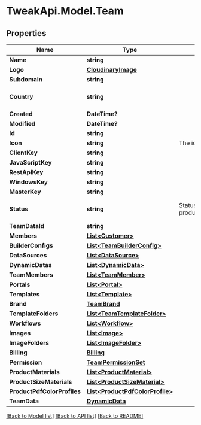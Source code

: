# TweakApi.Model.Team
## Properties

Name | Type | Description | Notes
------------ | ------------- | ------------- | -------------
**Name** | **string** |  | 
**Logo** | [**CloudinaryImage**](CloudinaryImage.md) |  | [optional] 
**Subdomain** | **string** |  | [optional] 
**Country** | **string** |  | [optional] [default to "Ireland"]
**Created** | **DateTime?** |  | [optional] 
**Modified** | **DateTime?** |  | [optional] 
**Id** | **string** |  | 
**Icon** | **string** | The icon image url | [optional] 
**ClientKey** | **string** |  | [optional] 
**JavaScriptKey** | **string** |  | [optional] 
**RestApiKey** | **string** |  | [optional] 
**WindowsKey** | **string** |  | [optional] 
**MasterKey** | **string** |  | [optional] 
**Status** | **string** | Status of the application, production/sandbox/disabled | [optional] [default to "sandbox"]
**TeamDataId** | **string** |  | [optional] 
**Members** | [**List&lt;Customer&gt;**](Customer.md) |  | [optional] 
**BuilderConfigs** | [**List&lt;TeamBuilderConfig&gt;**](TeamBuilderConfig.md) |  | [optional] 
**DataSources** | [**List&lt;DataSource&gt;**](DataSource.md) |  | [optional] 
**DynamicDatas** | [**List&lt;DynamicData&gt;**](DynamicData.md) |  | [optional] 
**TeamMembers** | [**List&lt;TeamMember&gt;**](TeamMember.md) |  | [optional] 
**Portals** | [**List&lt;Portal&gt;**](Portal.md) |  | [optional] 
**Templates** | [**List&lt;Template&gt;**](Template.md) |  | [optional] 
**Brand** | [**TeamBrand**](TeamBrand.md) |  | [optional] 
**TemplateFolders** | [**List&lt;TeamTemplateFolder&gt;**](TeamTemplateFolder.md) |  | [optional] 
**Workflows** | [**List&lt;Workflow&gt;**](Workflow.md) |  | [optional] 
**Images** | [**List&lt;Image&gt;**](Image.md) |  | [optional] 
**ImageFolders** | [**List&lt;ImageFolder&gt;**](ImageFolder.md) |  | [optional] 
**Billing** | [**Billing**](Billing.md) |  | [optional] 
**Permission** | [**TeamPermissionSet**](TeamPermissionSet.md) |  | [optional] 
**ProductMaterials** | [**List&lt;ProductMaterial&gt;**](ProductMaterial.md) |  | [optional] 
**ProductSizeMaterials** | [**List&lt;ProductSizeMaterial&gt;**](ProductSizeMaterial.md) |  | [optional] 
**ProductPdfColorProfiles** | [**List&lt;ProductPdfColorProfile&gt;**](ProductPdfColorProfile.md) |  | [optional] 
**TeamData** | [**DynamicData**](DynamicData.md) |  | [optional] 

[[Back to Model list]](../README.md#documentation-for-models) [[Back to API list]](../README.md#documentation-for-api-endpoints) [[Back to README]](../README.md)

